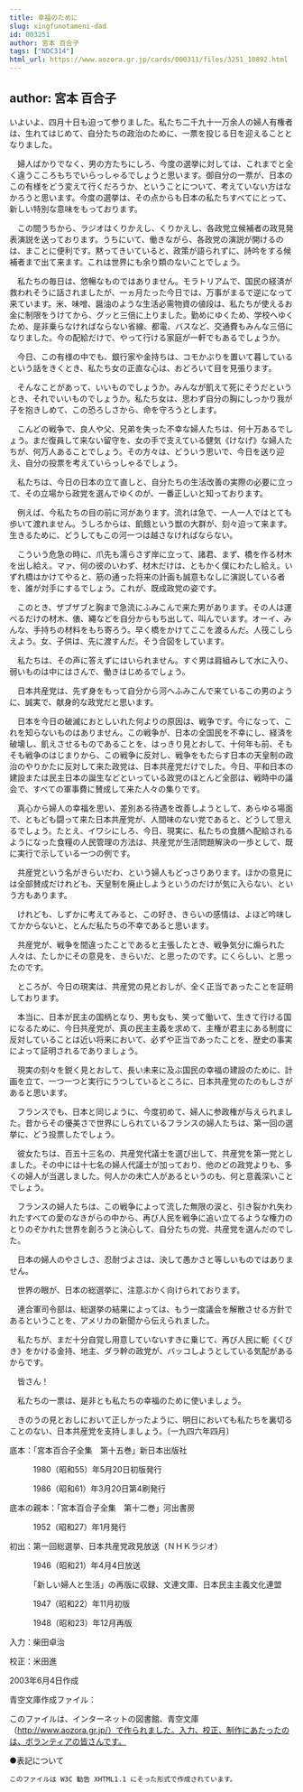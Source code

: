 ```yaml
---
title: 幸福のために
slug: xingfunotameni-dad
id: 003251
author: 宮本 百合子
tags: ["NDC314"]
html_url: https://www.aozora.gr.jp/cards/000311/files/3251_10892.html
---
```


## author: 宮本 百合子

いよいよ、四月十日も迫って参りました。私たち二千九十一万余人の婦人有権者は、生れてはじめて、自分たちの政治のために、一票を投じる日を迎えることとなりました。

　婦人ばかりでなく、男の方たちにしろ、今度の選挙に対しては、これまでと全く違うこころもちでいらっしゃるでしょうと思います。御自分の一票が、日本のこの有様をどう変えて行くだろうか、ということについて、考えていない方はなかろうと思います。今度の選挙は、その点からも日本の私たちすべてにとって、新しい特別な意味をもっております。

　この間うちから、ラジオはくりかえし、くりかえし、各政党立候補者の政見発表演説を送っております。うちにいて、働きながら、各政党の演説が開けるのは、まことに便利です。黙ってきいていると、政策が語られずに、詩吟をする候補者まで出て来ます。これは世界にも余り類のないことでしょう。

　私たちの毎日は、悠暢なものではありません。モラトリアムで、国民の経済が救われそうに話されましたが、一ヵ月たった今日では、万事がまるで逆になって来ています。米、味噌、醤油のような生活必需物資の値段は、私たちが使えるお金に制限をうけてから、グッと三倍に上りました。勤めにゆくため、学校へゆくため、是非乗らなければならない省線、都電、バスなど、交通費もみんな三倍になりました。今の配給だけで、やって行ける家庭が一軒でもあるでしょうか。

　今日、この有様の中でも、銀行家や金持ちは、コモかぶりを置いて暮しているという話をきくとき、私たち女の正直な心は、おどろいて目を見張ります。

　そんなことがあって、いいものでしょうか。みんなが飢えて死にそうだというとき、それでいいものでしょうか。私たち女は、思わず自分の胸にしっかり我が子を抱きしめて、この恐ろしさから、命を守ろうとします。

　こんどの戦争で、良人や父、兄弟を失った不幸な婦人たちは、何十万あるでしょう。まだ復員して来ない留守を、女の手で支えている健気《けなげ》な婦人たちが、何万人あることでしょう。その方々は、どういう思いで、今日を送り迎え、自分の投票を考えていらっしゃるでしょう。

　私たちは、今日の日本の立て直しと、自分たちの生活改善の実際の必要に立って、その立場から政党を選んでゆくのが、一番正しいと知っております。

　例えば、今私たちの目の前に河があります。流れは急で、一人一人ではとても歩いて渡れません。うしろからは、飢餓という獣の大群が、刻々迫って来ます。生きるために、どうしてもこの河一つは越さなければならない。

　こういう危急の時に、爪先も濡らさず岸に立って、諸君、まず、橋を作る材木を出し給え。マァ、何の彼のいわず、材木だけは、ともかく僕にわたし給え。いずれ橋はかけてやると、筋の通った将来の計画も誠意もなしに演説している者を、誰が対手にするでしょう。これが、既成政党の姿です。

　このとき、ザブザブと胸まで急流にふみこんで来た男があります。その人は運べるだけの材木、俵、繩などを自分からもち出して、叫んでいます。オーイ、みんな、手持ちの材料をもち寄ろう。早く橋をかけてここを渡るんだ。人筏こしらえよう。女、子供は、先に渡すんだ。そう合図をしています。

　私たちは、その声に答えずにはいられません。すぐ男は肩組みして水に入り、弱いものは中にはさんで、働きはじめるでしょう。

　日本共産党は、先ず身をもって自分から河へふみこんで来ているこの男のように、誠実で、献身的な政党だと思います。

　日本を今日の破滅におとしいれた何よりの原因は、戦争です。今になって、これを知らないものはありません。この戦争が、日本の全国民を不幸にし、経済を破壊し、飢えさせるものであることを、はっきり見とおして、十何年も前、そもそも戦争のはじまりから、この戦争に反対し、戦争をもたらす日本の天皇制の政治のやりかたに反対して来た政党は、日本共産党だけでした。今日、平和日本の建設または民主日本の誕生などといっている政党のほとんど全部は、戦時中の議会で、すべての軍事費に賛成して来た人々の集りです。

　真心から婦人の幸福を思い、差別ある待遇を改善しようとして、あらゆる場面で、ともども闘って来た日本共産党が、人間味のない党であると、どうして思えるでしょう。たとえ、イワシにしろ、今日、現実に、私たちの食膳へ配給されるようになった食糧の人民管理の方法は、共産党が生活問題解決の一歩として、既に実行で示している一つの例です。

　共産党という名がきらいだわ、という婦人もどっさりあります。ほかの意見には全部賛成だけれども、天皇制を廃止しようというのだけが気に入らない、という方もあります。

　けれども、しずかに考えてみると、この好き、きらいの感情は、よほど吟味してかからないと、とんだ私たちの不幸であると思います。

　共産党が、戦争を間違ったことであると主張したとき、戦争気分に煽られた人々は、たしかにその意見を、きらいだ、と思ったのです。にくらしい、と思ったのです。

　ところが、今日の現実は、共産党の見とおしが、全く正当であったことを証明しております。

　本当に、日本が民主の国柄となり、男も女も、笑って働いて、生きて行ける国になるために、今日共産党が、真の民主主義を求めて、主権が君主にある制度に反対していることは近い将来において、必ずや正当であったことを、歴史の事実によって証明されるでありましょう。

　現実の刻々を鋭く見とおして、長い未来に及ぶ国民の幸福の建設のために、計画を立て、一つ一つと実行にうつしているところに、日本共産党のたのもしさがあると思います。

　フランスでも、日本と同じように、今度初めて、婦人に参政権が与えられました。昔からその優美さで世界にしられているフランスの婦人たちは、第一回の選挙に、どう投票したでしょう。

　彼女たちは、百五十三名の、共産党代議士を選び出して、共産党を第一党としました。その中には十七名の婦人代議士が加っており、他のどの政党よりも、多くの婦人が当選しました。何人かの未亡人があるというのも、何と意義深いことでしょう。

　フランスの婦人たちは、この戦争によって流した無限の涙と、引き裂かれ失われたすべての愛のなきがらの中から、再び人民を戦争に追い立てるような権力のとりのぞかれた世界を創ろうと決心して、自分たちの党、共産党を選んだのでした。

　日本の婦人のやさしさ、忍耐づよさは、決して愚かさと等しいものではありません。

　世界の眼が、日本の総選挙に、注意ぶかく向けられております。

　連合軍司令部は、総選挙の結果によっては、もう一度議会を解散させる方針であるということを、アメリカの新聞から伝えられました。

　私たちが、まだ十分自覚し用意していないすきに乗じて、再び人民に軛《くびき》をかける金持、地主、ダラ幹の政党が、バッコしようとしている気配があるからです。

　皆さん！

　私たちの一票は、是非とも私たちの幸福のために使いましょう。

　きのうの見とおしにおいて正しかったように、明日においても私たちを裏切ることのない、日本共産党を支持しましょう。〔一九四六年四月〕













底本：「宮本百合子全集　第十五巻」新日本出版社


　　　1980（昭和55）年5月20日初版発行

　　　1986（昭和61）年3月20日第4刷発行

底本の親本：「宮本百合子全集　第十二巻」河出書房

　　　1952（昭和27）年1月発行

初出：第一回総選挙、日本共産党政見放送（ＮＨＫラジオ）

　　　1946（昭和21）年4月4日放送

　　　「新しい婦人と生活」の再版に収録、文連文庫、日本民主主義文化連盟

　　　1947（昭和22）年11月初版

　　　1948（昭和23）年12月再版

入力：柴田卓治

校正：米田進

2003年6月4日作成

青空文庫作成ファイル：

このファイルは、インターネットの図書館、青空文庫（http://www.aozora.gr.jp/）で作られました。入力、校正、制作にあたったのは、ボランティアの皆さんです。











●表記について


	このファイルは W3C 勧告 XHTML1.1 にそった形式で作成されています。